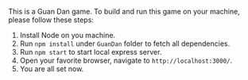This is a Guan Dan game.
To build and run this game on your machine, please follow these steps:

1. Install Node on you machine.
2. Run `npm install` under `GuanDan` folder to fetch all dependencies.
3. Run `npm start` to start local express server.
4. Open your favorite browser, navigate to `http://localhost:3000/`.
5. You are all set now.